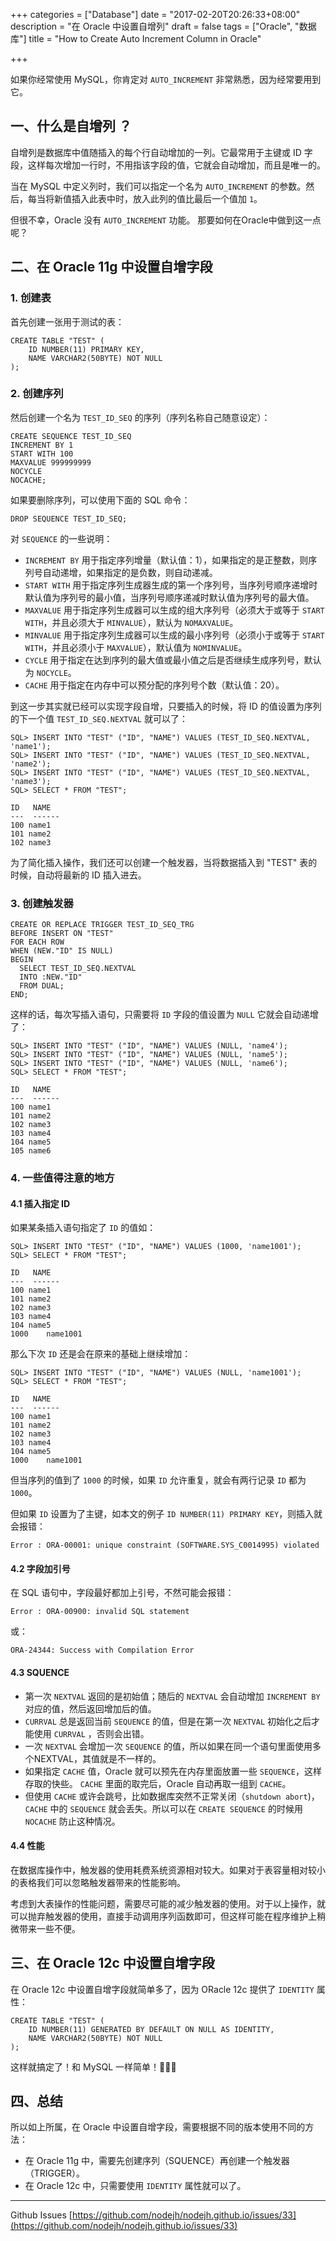 +++
categories = ["Database"]
date = "2017-02-20T20:26:33+08:00"
description = "在 Oracle 中设置自增列"
draft = false
tags = ["Oracle", "数据库"]
title = "How to Create Auto Increment Column in Oracle"

+++

如果你经常使用 MySQL，你肯定对 `AUTO_INCREMENT` 非常熟悉，因为经常要用到它。


## 一、什么是自增列 ？

自增列是数据库中值随插入的每个行自动增加的一列。它最常用于主键或 ID 字段，这样每次增加一行时，不用指该字段的值，它就会自动增加，而且是唯一的。

当在 MySQL 中定义列时，我们可以指定一个名为 `AUTO_INCREMENT` 的参数。然后，每当将新值插入此表中时，放入此列的值比最后一个值加 `1`。

但很不幸，Oracle 没有 `AUTO_INCREMENT` 功能。 那要如何在Oracle中做到这一点呢？

## 二、在  Oracle 11g 中设置自增字段

### 1. 创建表

首先创建一张用于测试的表：

```
CREATE TABLE "TEST" (
    ID NUMBER(11) PRIMARY KEY,
    NAME VARCHAR2(50BYTE) NOT NULL
);
```

### 2. 创建序列

然后创建一个名为 `TEST_ID_SEQ` 的序列（序列名称自己随意设定）：

```
CREATE SEQUENCE TEST_ID_SEQ
INCREMENT BY 1
START WITH 100
MAXVALUE 999999999
NOCYCLE
NOCACHE;
```

如果要删除序列，可以使用下面的 SQL 命令：

```
DROP SEQUENCE TEST_ID_SEQ;
```

对 `SEQUENCE` 的一些说明：

+ `INCREMENT BY` 用于指定序列增量（默认值：1），如果指定的是正整数，则序列号自动递增，如果指定的是负数，则自动递减。
+ `START WITH` 用于指定序列生成器生成的第一个序列号，当序列号顺序递增时默认值为序列号的最小值，当序列号顺序递减时默认值为序列号的最大值。
+ `MAXVALUE` 用于指定序列生成器可以生成的组大序列号（必须大于或等于 `START WITH`，并且必须大于 `MINVALUE`），默认为 `NOMAXVALUE`。
+ `MINVALUE` 用于指定序列生成器可以生成的最小序列号（必须小于或等于 `START WITH`，并且必须小于 `MAXVALUE`），默认值为 `NOMINVALUE`。
+ `CYCLE` 用于指定在达到序列的最大值或最小值之后是否继续生成序列号，默认为 `NOCYCLE`。
+ `CACHE` 用于指定在内存中可以预分配的序列号个数（默认值：20）。


到这一步其实就已经可以实现字段自增，只要插入的时候，将 ID 的值设置为序列的下一个值 `TEST_ID_SEQ.NEXTVAL` 就可以了：

```
SQL> INSERT INTO "TEST" ("ID", "NAME") VALUES (TEST_ID_SEQ.NEXTVAL, 'name1');
SQL> INSERT INTO "TEST" ("ID", "NAME") VALUES (TEST_ID_SEQ.NEXTVAL, 'name2');
SQL> INSERT INTO "TEST" ("ID", "NAME") VALUES (TEST_ID_SEQ.NEXTVAL, 'name3');
SQL> SELECT * FROM "TEST";

ID   NAME
---  ------
100	name1
101	name2
102	name3

```

为了简化插入操作，我们还可以创建一个触发器，当将数据插入到 "TEST" 表的时候，自动将最新的 ID 插入进去。

### 3. 创建触发器

```
CREATE OR REPLACE TRIGGER TEST_ID_SEQ_TRG
BEFORE INSERT ON "TEST"
FOR EACH ROW
WHEN (NEW."ID" IS NULL)
BEGIN
  SELECT TEST_ID_SEQ.NEXTVAL
  INTO :NEW."ID"
  FROM DUAL;
END;
```

这样的话，每次写插入语句，只需要将 `ID` 字段的值设置为 `NULL` 它就会自动递增了：

```
SQL> INSERT INTO "TEST" ("ID", "NAME") VALUES (NULL, 'name4');
SQL> INSERT INTO "TEST" ("ID", "NAME") VALUES (NULL, 'name5');
SQL> INSERT INTO "TEST" ("ID", "NAME") VALUES (NULL, 'name6');
SQL> SELECT * FROM "TEST";

ID   NAME
---  ------
100	name1
101	name2
102	name3
103	name4
104	name5
105	name6
```

### 4. 一些值得注意的地方

#### 4.1 插入指定 ID

如果某条插入语句指定了 `ID` 的值如：

```
SQL> INSERT INTO "TEST" ("ID", "NAME") VALUES (1000, 'name1001');
SQL> SELECT * FROM "TEST";

ID   NAME
---  ------
100	name1
101	name2
102	name3
103	name4
104	name5
1000	name1001
```

那么下次 `ID` 还是会在原来的基础上继续增加：

```
SQL> INSERT INTO "TEST" ("ID", "NAME") VALUES (NULL, 'name1001');
SQL> SELECT * FROM "TEST";

ID   NAME
---  ------
100	name1
101	name2
102	name3
103	name4
104	name5
1000	name1001
```

但当序列的值到了 `1000` 的时候，如果 `ID` 允许重复，就会有两行记录 `ID` 都为 `1000`。

但如果 `ID` 设置为了主键，如本文的例子 `ID NUMBER(11) PRIMARY KEY`，则插入就会报错：

```
Error : ORA-00001: unique constraint (SOFTWARE.SYS_C0014995) violated
```


#### 4.2 字段加引号

在 SQL 语句中，字段最好都加上引号，不然可能会报错：

```
Error : ORA-00900: invalid SQL statement
```

或：

```
ORA-24344: Success with Compilation Error
```

#### 4.3 SQUENCE

+ 第一次 `NEXTVAL` 返回的是初始值；随后的 `NEXTVAL` 会自动增加 `INCREMENT BY` 对应的值，然后返回增加后的值。
+ `CURRVAL` 总是返回当前 `SEQUENCE` 的值，但是在第一次 `NEXTVAL` 初始化之后才能使用 `CURRVAL` ，否则会出错。
+ 一次 `NEXTVAL` 会增加一次 `SEQUENCE` 的值，所以如果在同一个语句里面使用多个NEXTVAL，其值就是不一样的。
+ 如果指定 `CACHE` 值，Oracle 就可以预先在内存里面放置一些 `SEQUENCE`，这样存取的快些。 `CACHE` 里面的取完后，Oracle 自动再取一组到 `CACHE`。
+ 但使用 `CACHE` 或许会跳号，比如数据库突然不正常关闭（`shutdown abort`)， `CACHE` 中的 `SEQUENCE` 就会丢失。所以可以在 `CREATE SEQUENCE` 的时候用 `NOCACHE` 防止这种情况。

#### 4.4 性能

在数据库操作中，触发器的使用耗费系统资源相对较大。如果对于表容量相对较小的表格我们可以忽略触发器带来的性能影响。

考虑到大表操作的性能问题，需要尽可能的减少触发器的使用。对于以上操作，就可以抛弃触发器的使用，直接手动调用序列函数即可，但这样可能在程序维护上稍微带来一些不便。


## 三、在 Oracle 12c 中设置自增字段

在 Oracle 12c 中设置自增字段就简单多了，因为 ORacle 12c 提供了 `IDENTITY` 属性：

```
CREATE TABLE "TEST" (
    ID NUMBER(11) GENERATED BY DEFAULT ON NULL AS IDENTITY,
    NAME VARCHAR2(50BYTE) NOT NULL
);
```

这样就搞定了！和 MySQL 一样简单！🤣🤣🤣


## 四、总结

所以如上所属，在 Oracle 中设置自增字段，需要根据不同的版本使用不同的方法：

+ 在 Oracle 11g 中，需要先创建序列（SQUENCE）再创建一个触发器（TRIGGER）。
+ 在 Oracle 12c 中，只需要使用 `IDENTITY` 属性就可以了。


---

Github Issues [https://github.com/nodejh/nodejh.github.io/issues/33](https://github.com/nodejh/nodejh.github.io/issues/33)


